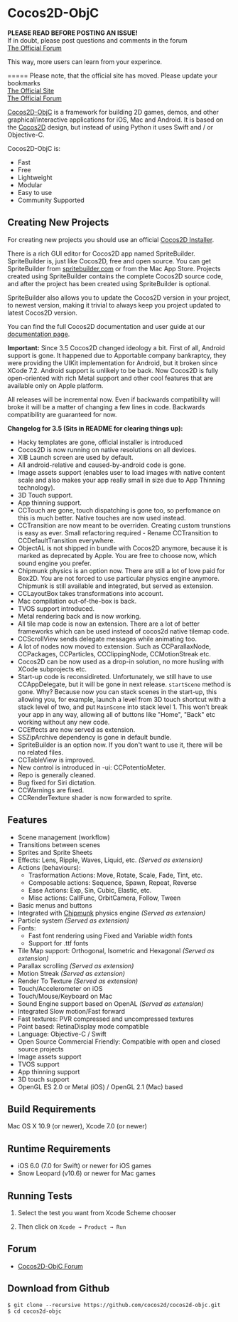 Cocos2D-ObjC
============

**PLEASE READ BEFORE POSTING AN ISSUE!**  
If in doubt, please post questions and comments in the forum  
[The Official Forum][3]  

This way, more users can learn from your experince.  
  
  
=====
Please note, that the official site has moved. Please update your bookmarks  
[The Official Site][1]  
[The Official Forum][3]  

[Cocos2D-ObjC][1] is a framework for building 2D games, demos, and other
graphical/interactive applications for iOS, Mac and Android.
It is based on the [Cocos2D][2] design, but instead of using Python it uses Swift and / or Objective-C.

Cocos2D-ObjC is:

  * Fast
  * Free
  * Lightweight
  * Modular
  * Easy to use
  * Community Supported


Creating New Projects
---------------------
For creating new projects you should use an official [Cocos2D Installer][5].

There is a rich GUI editor for Cocos2D app named SpriteBuilder. SpriteBuilder is, just like Cocos2D, free and open source. You can get SpriteBuilder from [spritebuilder.com](http://spritebuilder.com) or from the Mac App Store. Projects created using SpriteBuilder contains the complete Cocos2D source code, and after the project has been created using SpriteBuilder is optional.

SpriteBuilder also allows you to update the Cocos2D version in your project, to newest version, making it trivial to always keep you project updated to latest Cocos2D version.

You can find the full Cocos2D documentation and user guide at our [documentation page](http://cocos2d-objc.org/docs/).

**Important:**
Since 3.5 Cocos2D changed ideology a bit. First of all, Android support is gone. It happened due to Apportable company bankraptcy, they were providing the UIKit implementation for Android, but it broken since XCode 7.2. Android support is unlikely to be back. Now Cocos2D is fully open-oriented with rich Metal support and other cool features that are available only on Apple platform.

All releases will be incremental now. Even if backwards compatibility will broke it will be a matter of changing a few lines in code. Backwards compatibility are guaranteed for now.

**Changelog for 3.5 (Sits in README for clearing things up):**
   * Hacky templates are gone, official installer is introduced
   * Cocos2D is now running on native resolutions on all devices. 
   * XIB Launch screen are used by default.
   * All android-relative and caused-by-android code is gone.
   * Image assets support (enables user to load images with native content scale and also makes your app really small in size due to App Thinning technology).
   * 3D Touch support.
   * App thinning support.
   * CCTouch are gone, touch dispatching is gone too, so perfomance on this is much better. Native touches are now used instead.
   * CCTransition are now meant to be overriden. Creating custom trunstions is easy as ever. Small refactoring required - Rename CCTransition to CCDefaultTransition everywhere.
   * ObjectAL is not shipped in bundle with Cocos2D anymore, because it is marked as deprecated by Apple. You are free to choose now, which sound engine you prefer.
   * Chipmunk physics is an option now. There are still a lot of love paid for Box2D. You are not forced to use particular physics engine anymore. Chipmunk is still available and integrated, but served as extension.
   * CCLayoutBox takes transformations into account.
   * Mac compilation out-of-the-box is back.
   * TVOS support introduced.
   * Metal rendering back and is now working.
   * All tile map code is now an extension. There are a lot of better frameworks which can be used instead of cocos2d native tilemap code.
   * CCScrollView sends delegate messages while animating too.
   * A lot of nodes now moved to extension. Such as CCParallaxNode, CCPackages, CCParticles, CCClippingNode, CCMotionStreak etc. 
   * Cocos2D can be now used as a drop-in solution, no more husling with XCode subprojects etc.
   * Start-up code is reconsidireted. Unfortunately, we still have to use CCAppDelegate, but it will be gone in next release. `startScene` method is gone. Why? Because now you can stack scenes in the start-up, this allowing you, for example, launch a level from 3D touch shortcut with a stack level of two, and put `MainScene` into stack level 1. This won't break your app in any way, allowing all of buttons like "Home", "Back" etc working without any new code.
   * CCEffects are now served as extension.
   * SSZipArchive dependency is gone in default bundle.
   * SpriteBuilder is an option now. If you don't want to use it, there will be no related files.
   * CCTableView is improved.
   * New control is introduced in -ui: CCPotentioMeter.
   * Repo is generally cleaned.
   * Bug fixed for Siri dictation.
   * CCWarnings are fixed.
   * CCRenderTexture shader is now forwarded to sprite.

Features
-------------
   * Scene management (workflow)
   * Transitions between scenes
   * Sprites and Sprite Sheets
   * Effects: Lens, Ripple, Waves, Liquid, etc. *(Served as extension)*
   * Actions (behaviours):
     * Trasformation Actions: Move, Rotate, Scale, Fade, Tint, etc.
     * Composable actions: Sequence, Spawn, Repeat, Reverse
     * Ease Actions: Exp, Sin, Cubic, Elastic, etc.
     * Misc actions: CallFunc, OrbitCamera, Follow, Tween
   * Basic menus and buttons
   * Integrated with [Chipmunk][4] physics engine *(Served as extension)*
   * Particle system *(Served as extension)*
   * Fonts:
     * Fast font rendering using Fixed and Variable width fonts
     * Support for .ttf fonts
   * Tile Map support: Orthogonal, Isometric and Hexagonal *(Served as extension)*
   * Parallax scrolling *(Served as extension)*
   * Motion Streak *(Served as extension)*
   * Render To Texture *(Served as extension)*
   * Touch/Accelerometer on iOS
   * Touch/Mouse/Keyboard on Mac
   * Sound Engine support based on OpenAL *(Served as extension)*
   * Integrated Slow motion/Fast forward
   * Fast textures: PVR compressed and uncompressed textures
   * Point based: RetinaDisplay mode compatible
   * Language: Objective-C / Swift
   * Open Source Commercial Friendly: Compatible with open and closed source projects
   * Image assets support
   * TVOS support
   * App thinning support
   * 3D touch support
   * OpenGL ES 2.0 or Metal (iOS) / OpenGL 2.1 (Mac) based


Build Requirements
------------------

Mac OS X 10.9 (or newer), Xcode 7.0 (or newer)


Runtime Requirements
--------------------
  * iOS 6.0 (7.0 for Swift) or newer for iOS games
  * Snow Leopard (v10.6) or newer for Mac games


Running Tests
--------------------

1. Select the test you want from Xcode Scheme chooser

2. Then click on `Xcode → Product → Run`


Forum
-----
  * [Cocos2D-ObjC Forum][3]


Download from Github
--------------------

    $ git clone --recursive https://github.com/cocos2d/cocos2d-objc.git
    $ cd cocos2d-objc

[1]: http://cocos2d-objc.org "Cocos2D-ObjC Official Site"
[2]: http://www.cocos2d.org "cocos2d"
[3]: http://forum.cocos2d-objc.org "Cocos2D-ObjC Official Forum"
[4]: http://www.chipmunk-physics.net
[5]: https://github.com/s1ddok/CCProjectGenerator
